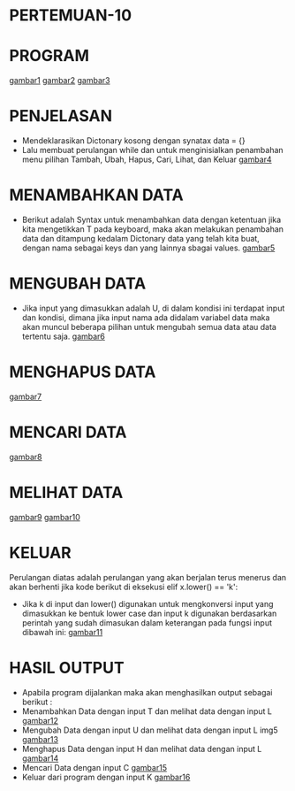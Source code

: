 # PERTEMUAN-10

# PROGRAM
[gambar1](1.png)
[gambar2](2.png)
[gambar3](3.png)

# PENJELASAN 
* Mendeklarasikan Dictonary kosong dengan synatax data = {}
* Lalu membuat perulangan while dan untuk menginisialkan penambahan menu pilihan Tambah, Ubah, Hapus, Cari, Lihat, dan Keluar 
[gambar4](4.png)

# MENAMBAHKAN DATA
* Berikut adalah Syntax untuk menambahkan data dengan ketentuan jika kita mengetikkan T pada keyboard, maka akan melakukan penambahan data dan ditampung kedalam Dictonary data yang telah kita buat, dengan nama sebagai keys dan yang lainnya sbagai values.
[gambar5](5.png)

# MENGUBAH DATA 
* Jika input yang dimasukkan adalah U, di dalam kondisi ini terdapat input dan kondisi, dimana jika input nama ada didalam variabel data maka akan muncul beberapa pilihan untuk mengubah semua data atau data tertentu saja.
[gambar6](6.png)

# MENGHAPUS DATA
[gambar7](7.png)

# MENCARI DATA
[gambar8](8.png)

# MELIHAT DATA 
[gambar9](9.png)
[gambar10](10.png)

# KELUAR
Perulangan diatas adalah perulangan yang akan berjalan terus menerus dan akan berhenti jika kode berikut di eksekusi elif x.lower() == 'k':
* Jika k di input dan lower() digunakan untuk mengkonversi input yang dimasukkan ke bentuk lower case dan input k digunakan berdasarkan perintah yang sudah dimasukan dalam keterangan pada fungsi input dibawah ini:
[gambar11](11.png)

# HASIL OUTPUT
* Apabila program dijalankan maka akan menghasilkan output sebagai berikut :
* Menambahkan Data dengan input T dan melihat data dengan input L
[gambar12](12.png)
* Mengubah Data dengan input U dan melihat data dengan input L img5
[gambar13](13.png)
* Menghapus Data dengan input H dan melihat data dengan input L
[gambar14](14.png)
* Mencari Data dengan input C
[gambar15](15.png)
* Keluar dari program dengan input K
[gambar16](16.png)
